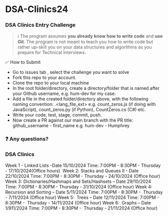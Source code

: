 # DSA-Clinics24

### DSA Clinics Entry Challenge

> ℹ The program assumes **you already know how to write code** and **use Git**. The program is not meant to teach you how to write code but rather up-skill you on your data structures and algorithms as you prepare for Technical Interviews.

✅ How to Submit

- Go to issues tab , select the challenge you want to solve
- Fork this repo to your account.
- Clone the repo to your local machine
- In the root folder/directory, create a directory/folder that is named after your Github username, e.g. hum-dev for my case.
- Add a file in the created folder/directory above, with the following naming convention: <preferred file name>.<lang_file_ext> e.g. count_zeros.js (if doing with JavaScript), count_zeros.py (if Python), CountZeros.cs (C#) etc.
- Write your code, test, stage, commit, push.
- Now create a PR against our main branch with the PR title: github_username - first_name e.g. hum-dev - Humphrey


### ❓ Any questions?

### DSA Clinics 

Week 1 - Linked Lists -Date 15/10/2024 Time: 7:00PM - 8:30PM - Thursday - 17/10/2024(Office hours) 
Week 2: Stacks and Queues II -  Date 22/10/2024 Time: 7:00PM - 8:30PM - Thursday - 24/10/2024 (Office hour)
Week 3: Dictionaries/Hashmaps and Sets/Hashsets – Date 29/10/2024 Time: 7:00PM - 8:30PM -  Thursday - 31/10/2024  (Office hour)
Week 4:  Recursion and Sorting – Date 5/11/2024 Time: 7:00PM - 8:30PM -  Thursday - 7/11/2024  (Office hour)
Week 5:  Trees – Date 12/11/2024 Time: 7:00PM - 8:30PM -  Thursday - 14/11/2024  (Office hour)
Week 6:  Graphs – Date 1/911/2024 Time: 7:00PM - 8:30PM -  Thursday - 21/11/2024  (Office hour)
